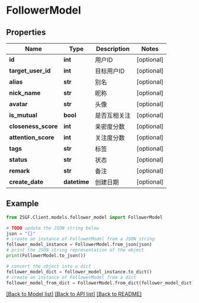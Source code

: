 # FollowerModel


## Properties

Name | Type | Description | Notes
------------ | ------------- | ------------- | -------------
**id** | **int** | 用户ID | [optional] 
**target_user_id** | **int** | 目标用户ID | [optional] 
**alias** | **str** | 别名 | [optional] 
**nick_name** | **str** | 昵称 | [optional] 
**avatar** | **str** | 头像 | [optional] 
**is_mutual** | **bool** | 是否互相关注 | [optional] 
**closeness_score** | **int** | 亲密度分数 | [optional] 
**attention_score** | **int** | 关注度分数 | [optional] 
**tags** | **str** | 标签 | [optional] 
**status** | **str** | 状态 | [optional] 
**remark** | **str** | 备注 | [optional] 
**create_date** | **datetime** | 创建日期 | [optional] 

## Example

```python
from ZSGF.Client.models.follower_model import FollowerModel

# TODO update the JSON string below
json = "{}"
# create an instance of FollowerModel from a JSON string
follower_model_instance = FollowerModel.from_json(json)
# print the JSON string representation of the object
print(FollowerModel.to_json())

# convert the object into a dict
follower_model_dict = follower_model_instance.to_dict()
# create an instance of FollowerModel from a dict
follower_model_from_dict = FollowerModel.from_dict(follower_model_dict)
```
[[Back to Model list]](../README.md#documentation-for-models) [[Back to API list]](../README.md#documentation-for-api-endpoints) [[Back to README]](../README.md)


